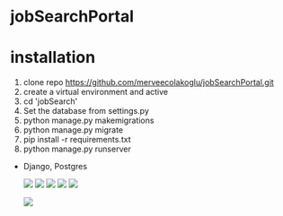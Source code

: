# jobSearchPortal

# installation

  1. clone repo https://github.com/merveecolakoglu/jobSearchPortal.git
  2. create a virtual environment and active
  3. cd 'jobSearch'
  4. Set the database from settings.py
  5. python manage.py makemigrations
  6. python manage.py migrate
  7. pip install -r requirements.txt
  8. python manage.py runserver

  - Django, Postgres

    ![ ](https://github.com/merveecolakoglu/jobSearchPortal/blob/master/resources/b.png)
    ![ ](https://github.com/merveecolakoglu/jobSearchPortal/blob/master/resources/e.png)
    ![ ](https://github.com/merveecolakoglu/jobSearchPortal/blob/master/resources/c.png)
    ![ ](https://github.com/merveecolakoglu/jobSearchPortal/blob/master/resources/f.png)
    ![ ](https://github.com/merveecolakoglu/jobSearchPortal/blob/master/resources/a.png)

    ![ ](https://github.com/merveecolakoglu/jobSearchPortal/blob/master/resources/h.png)


